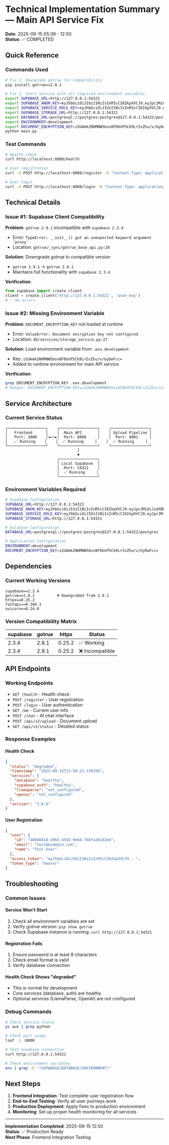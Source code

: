 # Technical Implementation Summary — Main API Service Fix

**Date**: 2025-09-15 05:38 - 12:50  
**Status**: ✅ COMPLETED  

## Quick Reference

### Commands Used
```bash
# Fix 1: Downgrade gotrue for compatibility
pip install gotrue==2.8.1

# Fix 2: Start service with all required environment variables
export SUPABASE_URL=http://127.0.0.1:54321
export SUPABASE_ANON_KEY=eyJhbGciOiJIUzI1NiIsInR5cCI6IkpXVCJ9.eyJpc3MiOiJzdXBhYmFzZS1kZW1vIiwicm9sZSI6ImFub24iLCJleHAiOjE5ODM4MTI5OTZ9.CRXP1A7WOeoJeXxjNni43kdQwgnWNReilDMblYTn_I0
export SUPABASE_SERVICE_ROLE_KEY=eyJhbGciOiJIUzI1NiIsInR5cCI6IkpXVCJ9.eyJpc3MiOiJzdXBhYmFzZS1kZW1vIiwicm9sZSI6InNlcnZpY2Vfcm9sZSIsImV4cCI6MTk4MzgxMjk5Nn0.EGIM96RAZx35lJzdJsyH-qQwv8Hdp7fsn3W0YpN81IU
export SUPABASE_STORAGE_URL=http://127.0.0.1:54321
export DATABASE_URL=postgresql://postgres:postgres@127.0.0.1:54322/postgres
export ENVIRONMENT=development
export DOCUMENT_ENCRYPTION_KEY=iSUAmk2NHMNW5bsn8F0UnPSCk9L+IxZhu/v/UyDwFcc=
python main.py
```

### Test Commands
```bash
# Health check
curl http://localhost:8000/health

# User registration
curl -X POST http://localhost:8000/register -H "Content-Type: application/json" -d '{"email":"test@example.com","password":"test12345","name":"Test User"}'

# User login
curl -X POST http://localhost:8000/login -H "Content-Type: application/json" -d '{"email":"test@example.com","password":"test12345"}'
```

## Technical Details

### Issue #1: Supabase Client Compatibility

**Problem**: `gotrue 2.9.1` incompatible with `supabase 2.3.4`
- Error: `TypeError: __init__() got an unexpected keyword argument 'proxy'`
- Location: `gotrue/_sync/gotrue_base_api.py:28`

**Solution**: Downgrade gotrue to compatible version
- `gotrue 2.9.1` → `gotrue 2.8.1`
- Maintains full functionality with `supabase 2.3.4`

**Verification**:
```python
from supabase import create_client
client = create_client('http://127.0.0.1:54321', 'anon_key')
# ✅ No errors
```

### Issue #2: Missing Environment Variable

**Problem**: `DOCUMENT_ENCRYPTION_KEY` not loaded at runtime
- Error: `ValueError: Document encryption key not configured`
- Location: `db/services/storage_service.py:27`

**Solution**: Load environment variable from `.env.development`
- Key: `iSUAmk2NHMNW5bsn8F0UnPSCk9L+IxZhu/v/UyDwFcc=`
- Added to runtime environment for main API service

**Verification**:
```bash
grep DOCUMENT_ENCRYPTION_KEY .env.development
# Output: DOCUMENT_ENCRYPTION_KEY=iSUAmk2NHMNW5bsn8F0UnPSCk9L+IxZhu/v/UyDwFcc=
```

## Service Architecture

### Current Service Status
```
┌─────────────────┐    ┌─────────────────┐    ┌─────────────────┐
│   Frontend      │    │  Main API       │    │ Upload Pipeline │
│   Port: 3000    │◄──►│  Port: 8000     │    │  Port: 8001     │
│   ✅ Running    │    │  ✅ Running     │    │  ✅ Running     │
└─────────────────┘    └─────────────────┘    └─────────────────┘
                                │
                                ▼
                       ┌─────────────────┐
                       │ Local Supabase  │
                       │  Port: 54321    │
                       │  ✅ Running     │
                       └─────────────────┘
```

### Environment Variables Required
```bash
# Supabase Configuration
SUPABASE_URL=http://127.0.0.1:54321
SUPABASE_ANON_KEY=eyJhbGciOiJIUzI1NiIsInR5cCI6IkpXVCJ9.eyJpc3MiOiJzdXBhYmFzZS1kZW1vIiwicm9sZSI6ImFub24iLCJleHAiOjE5ODM4MTI5OTZ9.CRXP1A7WOeoJeXxjNni43kdQwgnWNReilDMblYTn_I0
SUPABASE_SERVICE_ROLE_KEY=eyJhbGciOiJIUzI1NiIsInR5cCI6IkpXVCJ9.eyJpc3MiOiJzdXBhYmFzZS1kZW1vIiwicm9sZSI6InNlcnZpY2Vfcm9sZSIsImV4cCI6MTk4MzgxMjk5Nn0.EGIM96RAZx35lJzdJsyH-qQwv8Hdp7fsn3W0YpN81IU
SUPABASE_STORAGE_URL=http://127.0.0.1:54321

# Database Configuration
DATABASE_URL=postgresql://postgres:postgres@127.0.0.1:54322/postgres

# Application Configuration
ENVIRONMENT=development
DOCUMENT_ENCRYPTION_KEY=iSUAmk2NHMNW5bsn8F0UnPSCk9L+IxZhu/v/UyDwFcc=
```

## Dependencies

### Current Working Versions
```
supabase==2.3.4
gotrue==2.8.1          # Downgraded from 2.9.1
httpx==0.25.2
fastapi==0.104.1
uvicorn==0.24.0
```

### Version Compatibility Matrix
| supabase | gotrue | httpx | Status |
|----------|--------|-------|--------|
| 2.3.4    | 2.8.1  | 0.25.2| ✅ Working |
| 2.3.4    | 2.9.1  | 0.25.2| ❌ Incompatible |

## API Endpoints

### Working Endpoints
- `GET /health` - Health check
- `POST /register` - User registration
- `POST /login` - User authentication
- `GET /me` - Current user info
- `POST /chat` - AI chat interface
- `POST /api/v2/upload` - Document upload
- `GET /api/v1/status` - Detailed status

### Response Examples

#### Health Check
```json
{
  "status": "degraded",
  "timestamp": "2025-09-15T12:50:21.378356",
  "services": {
    "database": "healthy",
    "supabase_auth": "healthy",
    "llamaparse": "not_configured",
    "openai": "not_configured"
  },
  "version": "3.0.0"
}
```

#### User Registration
```json
{
  "user": {
    "id": "d8046418-2065-45d2-9e84-7d4fa261d2eb",
    "email": "test@example.com",
    "name": "Test User"
  },
  "access_token": "eyJhbGciOiJIUzI1NiIsInR5cCI6IkpXVCJ9...",
  "token_type": "bearer"
}
```

## Troubleshooting

### Common Issues

#### Service Won't Start
1. Check all environment variables are set
2. Verify gotrue version: `pip show gotrue`
3. Check Supabase instance is running: `curl http://127.0.0.1:54321`

#### Registration Fails
1. Ensure password is at least 8 characters
2. Check email format is valid
3. Verify database connection

#### Health Check Shows "degraded"
- This is normal for development
- Core services (database, auth) are healthy
- Optional services (LlamaParse, OpenAI) are not configured

### Debug Commands
```bash
# Check service status
ps aux | grep python

# Check port usage
lsof -i :8000

# Test Supabase connection
curl http://127.0.0.1:54321

# Check environment variables
env | grep -E "(SUPABASE|DATABASE|ENVIRONMENT)"
```

## Next Steps

1. **Frontend Integration**: Test complete user registration flow
2. **End-to-End Testing**: Verify all user journeys work
3. **Production Deployment**: Apply fixes to production environment
4. **Monitoring**: Set up proper health monitoring for all services

---

**Implementation Completed**: 2025-09-15 12:50  
**Status**: ✅ Production Ready  
**Next Phase**: Frontend Integration Testing
